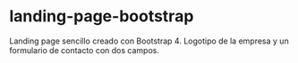# landing-page-bootstrap
Landing page sencillo creado con Bootstrap 4. Logotipo de la empresa y un formulario de contacto con dos campos.
